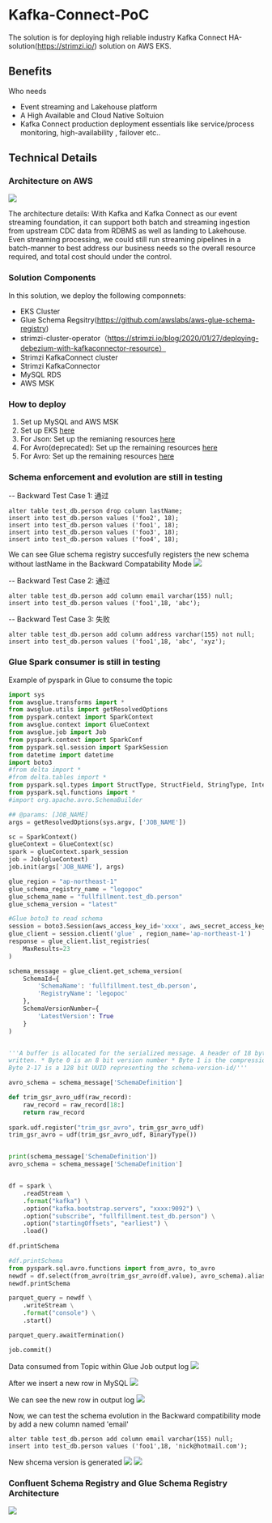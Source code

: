 # Kafka-Connect-PoC
The solution is for deploying high reliable industry Kafka Connect HA-solution(https://strimzi.io/) solution on AWS EKS. 

## Benefits
Who needs 
- Event streaming and Lakehouse platform
- A High Available and Cloud Native Soltuion
- Kafka Connect production deployment essentials like service/process monitoring, high-availability , failover etc..

## Technical Details

### Architecture on AWS
![](./images/architecture1.png)

The architecture details:
With Kafka and Kafka Connect as our event streaming foundation, it can support both batch and streaming ingestion from upstream CDC data from RDBMS as well as landing to Lakehouse. Even streaming processing, we could still run streaming pipelines in a batch-manner to best address our business needs so the overall resource required, and total cost should under the control. 

### Solution Components

In this solution, we deploy the following componnets:
- EKS Cluster
- Glue Schema Regsitry(https://github.com/awslabs/aws-glue-schema-registry)
- strimzi-cluster-operator（https://strimzi.io/blog/2020/01/27/deploying-debezium-with-kafkaconnector-resource）
- Strimzi KafkaConnect cluster
- Strimzi KafkaConnector
- MySQL RDS
- AWS MSK

### How to deploy

1. Set up MySQL and AWS MSK
2. Set up EKS [here](./resources/02-create-eks-cluster.yaml)
3. For Json: Set up the remianing resources [here](./resources/03-create-kafka-resources-json.yaml)
4. For Avro(deprecated): Set up the remaining resources [here](./resources/04-create-kafka-resources-avro-v1.yaml)
5. For Avro: Set up the remaining resources [here](./resources/04-create-kafka-resources-avro-v2.yaml)


### Schema enforcement and evolution are still in testing
-- Backward Test Case 1: 通过
```
alter table test_db.person drop column lastName;
insert into test_db.person values ('foo2', 18);
insert into test_db.person values ('foo1', 18);
insert into test_db.person values ('foo3', 18);
insert into test_db.person values ('foo4', 18);
```
We can see Glue schema registry succesfully registers the new schema without lastName in the Backward Compatability Mode
![](./images/glue-schema-1.png)

-- Backward Test Case 2: 通过
```
alter table test_db.person add column email varchar(155) null;
insert into test_db.person values ('foo1',18, 'abc');
```
-- Backward Test Case 3: 失败
```
alter table test_db.person add column address varchar(155) not null;
insert into test_db.person values ('foo1',18, 'abc', 'xyz');
```
### Glue Spark consumer is still in testing

Example of pyspark in Glue to consume the topic
```python
import sys
from awsglue.transforms import *
from awsglue.utils import getResolvedOptions
from pyspark.context import SparkContext
from awsglue.context import GlueContext
from awsglue.job import Job
from pyspark.context import SparkConf
from pyspark.sql.session import SparkSession
from datetime import datetime
import boto3
#from delta import *
#from delta.tables import *
from pyspark.sql.types import StructType, StructField, StringType, IntegerType, TimestampType, BinaryType
from pyspark.sql.functions import *
#import org.apache.avro.SchemaBuilder

## @params: [JOB_NAME]
args = getResolvedOptions(sys.argv, ['JOB_NAME'])

sc = SparkContext()
glueContext = GlueContext(sc)
spark = glueContext.spark_session
job = Job(glueContext)
job.init(args['JOB_NAME'], args)

glue_region = "ap-northeast-1"
glue_schema_registry_name = "legopoc"
glue_schema_name = "fullfillment.test_db.person"
glue_schema_version = "latest"

#Glue boto3 to read schema
session = boto3.Session(aws_access_key_id='xxxx', aws_secret_access_key='xxxx')
glue_client = session.client('glue' , region_name='ap-northeast-1')
response = glue_client.list_registries(
    MaxResults=23
)

schema_message = glue_client.get_schema_version(
    SchemaId={
        'SchemaName': 'fullfillment.test_db.person',
        'RegistryName': 'legopoc'
    },
    SchemaVersionNumber={
        'LatestVersion': True
    }
)


'''A buffer is allocated for the serialized message. A header of 18 bytes is
written. * Byte 0 is an 8 bit version number * Byte 1 is the compression *
Byte 2-17 is a 128 bit UUID representing the schema-version-id/'''

avro_schema = schema_message['SchemaDefinition']

def trim_gsr_avro_udf(raw_record):
    raw_record = raw_record[18:]
    return raw_record
    
spark.udf.register("trim_gsr_avro", trim_gsr_avro_udf)
trim_gsr_avro = udf(trim_gsr_avro_udf, BinaryType())


print(schema_message['SchemaDefinition'])
avro_schema = schema_message['SchemaDefinition']


df = spark \
    .readStream \
    .format("kafka") \
    .option("kafka.bootstrap.servers", "xxxx:9092") \
    .option("subscribe", "fullfillment.test_db.person") \
    .option("startingOffsets", "earliest") \
    .load()
  
df.printSchema

#df.printSchema
from pyspark.sql.avro.functions import from_avro, to_avro
newdf = df.select(from_avro(trim_gsr_avro(df.value), avro_schema).alias("data")).select("data.*")
newdf.printSchema

parquet_query = newdf \
    .writeStream \
    .format("console") \
    .start()

parquet_query.awaitTermination()

job.commit()
```

Data consumed from Topic within Glue Job output log
![](./images/glue-consumer-1.png)

After we insert a new row in MySQL
![](./images/glue-consumer-2.png)

We can see the new row in output log
![](./images/glue-consumer-3.png)

Now, we can test the schema evolution in the Backward compatibility mode by add a new column named 'email'
```
alter table test_db.person add column email varchar(155) null;
insert into test_db.person values ('foo1',18, 'nick@hotmail.com');
```

New shcema version is generated
![](./images/glue-consumer-4.png)
![](./images/glue-consumer-5.png)


### Confluent Schema Registry and Glue Schema Registry Architecture
![](./images/architecture2.png)